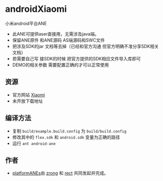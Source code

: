 ﻿androidXiaomi
=============

小米android平台ANE
* 此ANE可提供aser直接用，无需涉及java端。
* 保留ANE原件 和ANE源码   AS端源码和SWC文件
* 把涉及SDK的jar 文档等去掉（已经和官方沟通 但官方明确不准分享SDK相关文档）
* 若需要自己写  接SDK的时候 把官方提供的SDK相应文件导入库即可
* DEMO的相关参数 需要配置正确的才可以正常使用

## 资源

* 官方网站 [Xiaomi](http://app.xiaomi.com/)
* 未开放下载地址

## 编译方法
* 复制 `build/example.build.config` 为 `build/build.config`
* 修改其中的 `flex.sdk` 和 `android.sdk` 变量为正确的路径
* 运行 `ant android-ane`


## 作者

* [platformANEs](https://github.com/platformanes)由 [zrong](http://zengrong.net) 和 [rect](http://www.shadowkong.com/) 共同发起并完成。
